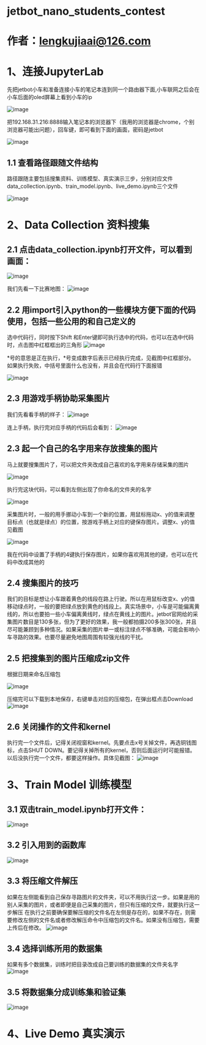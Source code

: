# jetbot_nano_students_contest

# 作者：lengkujiaai@126.com


# 1、连接JupyterLab

先把jetbot小车和准备连接小车的笔记本连到同一个路由器下面,小车联网之后会在小车后面的oled屏幕上看到小车的ip


![image](https://github.com/lengkujiaai/jetbot_nano_students_contest/blob/main/image/jetbot_ip.jpg)


把192.168.31.216:8888输入笔记本的浏览器下（我用的浏览器是chrome，个别浏览器可能出问题），回车键，即可看到下面的画面，密码是jetbot


![image](https://github.com/lengkujiaai/jetbot_nano_students_contest/blob/main/image/login.png)

## 1.1 查看路径跟随文件结构

路径跟随主要包括搜集资料、训练模型、真实演示三步，分别对应文件data_collection.ipynb、train_model.ipynb、live_demo.ipynb三个文件

![image](https://github.com/lengkujiaai/jetbot_nano_students_contest/blob/main/image/file_architecture.png)

# 2、Data Collection 资料搜集
## 2.1 点击data_collection.ipynb打开文件，可以看到画面：

![image](https://github.com/lengkujiaai/jetbot_nano_students_contest/blob/main/image/data_collection_0.png)

我们先看一下比赛地图：
![image](https://github.com/lengkujiaai/jetbot_nano_students_contest/blob/main/image/contest_map.jpg)

## 2.2 用import引入python的一些模块方便下面的代码使用，包括一些公用的和自己定义的

选中代码行，同时按下Shift 和Enter键即可执行选中的代码，也可以在选中代码时，点击图中红框框出的三角形
![image](https://github.com/lengkujiaai/jetbot_nano_students_contest/blob/main/image/execute_code.png)


*号的意思是正在执行，*号变成数字后表示已经执行完成，见截图中红框部分。如果执行失败，中括号里面什么也没有，并且会在代码行下面报错

![image](https://github.com/lengkujiaai/jetbot_nano_students_contest/blob/main/image/star_number.png)

## 2.3 用游戏手柄协助采集图片
我们先看看手柄的样子：
![image](https://github.com/lengkujiaai/jetbot_nano_students_contest/blob/main/image/game_pad.png)

连上手柄，执行完对应手柄的代码后会看到：
![image](https://github.com/lengkujiaai/jetbot_nano_students_contest/blob/main/image/game_pad.png2)

## 2.3 起一个自己的名字用来存放搜集的图片

马上就要搜集图片了，可以把文件夹改成自己喜欢的名字用来存储采集的图片

![image](https://github.com/lengkujiaai/jetbot_nano_students_contest/blob/main/image/image_folder.png)

执行完这块代码，可以看到左侧出现了你命名的文件夹的名字

![image](https://github.com/lengkujiaai/jetbot_nano_students_contest/blob/main/image/image_folder2.png)

采集图片时，一般的用手挪动小车到一个新的位置，用鼠标拖动x、y的值来调整目标点（也就是绿点）的位置，按游戏手柄上对应的键保存图片。调整x、y的值见截图

![image](https://github.com/lengkujiaai/jetbot_nano_students_contest/blob/main/image/point_x_y_green.png)

我在代码中设置了手柄的4键执行保存图片，如果你喜欢用其他的键，也可以在代码中改成其他的

## 2.4 搜集图片的技巧

我们的目标是想让小车跟着黄色的线段在路上行驶。所以在用鼠标改变x、y的值移动绿点时，一般的要把绿点放到黄色的线段上。真实场景中，小车是可能偏离黄线的，所以也要拍一些小车偏离黄线时，绿点在黄线上的图片。jetbot官网给的采集图片数目是130多张，但为了更好的效果，我一般都拍摄200多张300张，并且尽可能兼顾到多种情况。如果采集的图片单一或标注绿点不够准确，可能会影响小车寻路的效果。也要尽量避免地图周围有较强光线的干扰。

## 2.5 把搜集到的图片压缩成zip文件

根据日期来命名压缩包

![image](https://github.com/lengkujiaai/jetbot_nano_students_contest/blob/main/image/zip_image.png)

压缩完可以下载到本地保存，右键单击对应的压缩包，在弹出框点击Download
![image](https://github.com/lengkujiaai/jetbot_nano_students_contest/blob/main/image/download.png)

## 2.6 关闭操作的文件和kernel
执行完一个文件后，记得关闭视窗和kernel。先要点击x号关掉文件，再选铜钱图标，点击SHUT DOWN。要记得关掉所有的kernel，否则后面运行时可能报错。以后没执行完一个文件，都要这样操作。具体见截图：
![image](https://github.com/lengkujiaai/jetbot_nano_students_contest/blob/main/image/shutdown.png)

# 3、Train Model 训练模型

## 3.1 双击train_model.ipynb打开文件：
![image](https://github.com/lengkujiaai/jetbot_nano_students_contest/blob/main/image/train_model.png)

## 3.2 引入用到的函数库
![image](https://github.com/lengkujiaai/jetbot_nano_students_contest/blob/main/image/train_model_import.png)

## 3.3 将压缩文件解压
如果在左侧能看到自己保存寻路图片的文件夹，可以不用执行这一步。如果是用的别人采集的图片，或者即便是自己采集的图片，但只有压缩的文件，就要执行这一步解压
在执行之前要确保要解压缩的文件名在左侧是存在的，如果不存在，则需要修改左侧的文件名或者修改解压命令中压缩包的文件名。如果没有压缩包，需要上传后在修改。
![image](https://github.com/lengkujiaai/jetbot_nano_students_contest/blob/main/image/unzip.png)

## 3.4 选择训练所用的数据集
如果有多个数据集，训练时把目录改成自己要训练的数据集的文件夹名字
![image](https://github.com/lengkujiaai/jetbot_nano_students_contest/blob/main/image/train_folder.png)

## 3.5 将数据集分成训练集和验证集

![image](https://github.com/lengkujiaai/jetbot_nano_students_contest/blob/main/image/split_dataset.png)

# 4、Live Demo 真实演示
